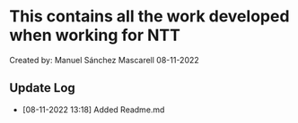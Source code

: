 # This contains all the work developed when working for NTT

Created by: Manuel Sánchez Mascarell 08-11-2022


## Update Log
- [08-11-2022 13:18] Added Readme.md
